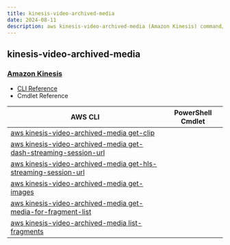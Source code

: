 ```yaml
---
title: kinesis-video-archived-media
date: 2024-08-11
description: aws kinesis-video-archived-media (Amazon Kinesis) command/cmdlet list.
---
```


## kinesis-video-archived-media

### [Amazon Kinesis](https://aws.amazon.com/kinesis/)

* [CLI Reference](https://awscli.amazonaws.com/v2/documentation/api/latest/reference/kinesis-video-archived-media/index.html)
* Cmdlet Reference

|AWS CLI|PowerShell Cmdlet|
|----|----|
|[aws kinesis-video-archived-media get-clip](https://awscli.amazonaws.com/v2/documentation/api/latest/reference/kinesis-video-archived-media/get-clip.html)||
|[aws kinesis-video-archived-media get-dash-streaming-session-url](https://awscli.amazonaws.com/v2/documentation/api/latest/reference/kinesis-video-archived-media/get-dash-streaming-session-url.html)||
|[aws kinesis-video-archived-media get-hls-streaming-session-url](https://awscli.amazonaws.com/v2/documentation/api/latest/reference/kinesis-video-archived-media/get-hls-streaming-session-url.html)||
|[aws kinesis-video-archived-media get-images](https://awscli.amazonaws.com/v2/documentation/api/latest/reference/kinesis-video-archived-media/get-images.html)||
|[aws kinesis-video-archived-media get-media-for-fragment-list](https://awscli.amazonaws.com/v2/documentation/api/latest/reference/kinesis-video-archived-media/get-media-for-fragment-list.html)||
|[aws kinesis-video-archived-media list-fragments](https://awscli.amazonaws.com/v2/documentation/api/latest/reference/kinesis-video-archived-media/list-fragments.html)||

